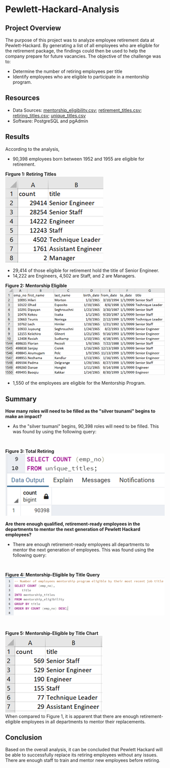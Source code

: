 # Pewlett-Hackard-Analysis

## Project Overview
The purpose of this project was to analyze employee retirement data at Pewlett-Hackard. By generating a list of all employees who are eligible for the retirement package, the findings could then be used to help the company prepare for future vacancies. The objective of the challenge was to:

- Determine the number of retiring employees per title
- Identify employees who are eligible to participate in a mentorship program.

## Resources
- Data Sources: [mentorship_eligibility.csv](Data/mentorship_eligibility.csv); [retirement_titles.csv](Data/retirement_titles.csv); [retiring_titles.csv](Data/retiring_titles.csv); [unique_titles.csv](Data/unique_titles.csv)
- Software: PostgreSQL and pgAdmin

## Results
According to the analysis,
- 90,398 employees born between 1952 and 1955 are eligible for retirement.

**Firgure 1: Retiring Titles**
<br>
![Retiring_Titles](Resources/retiring_titles.png)
- 29,414 of those eligible for retirement hold the title of Senior Engineer.
- 14,222 are Engineers, 4,502 are Staff, and 2 are Managers.

**Figure 2: Mentorship Eligible**
<br>
![Mentorship_Eligible](Resources/mentorship_eligibility.png)
- 1,550 of the employees are eligible for the Mentorship Program.

## Summary
**How many roles will need to be filled as the "silver tsunami" begins to make an impact?**
<br>
- As the "silver tsumani" begins, 90,398 roles will need to be filled. This was found by using the following query:
<br>

**Figure 3: Total Retiring**
<br>
![Total_Retiring](Resources/total_retiring_code.png)
<br>

**Are there enough qualified, retirement-ready employees in the departments to mentor the next generation of Pewlett Hackard employees?**
<br>
- There are enough retirement-ready employees all departments to mentor the next generation of employees. This was found using the following query:
<br>

**Figure 4: Mentorship-Eligible by Title Query**
<br>
![Mentorship_by_Title](Resources/mentorship_by_title.png)
<br>

<br>

**Figure 5: Mentorship-Eligible by Title Chart**
<br>
![Mentorship_Titles](Resources/mentorship_titles.png)
<br>
When compared to Figure 1, it is apparent that there are enough retirement-eligible employees in all departments to mentor their replacements.

## Conclusion
Based on the overall analysis, it can be concluded that Pewlett Hackard will be able to successfully replace its retiring employees without any issues. There are enough staff to train and mentor new employees before retiring.

